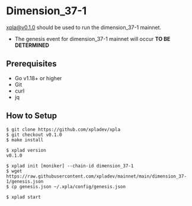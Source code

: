 # Dimension_37-1

[xpla@v0.1.0](https://github.com/xpladev/xpla/releases/tag/v0.1.0) should be used to run the dimension_37-1 mainnet.

- The genesis event for dimension_37-1 mainnet will occur **TO BE DETERMINED**

## Prerequisites
* Go v1.18+ or higher
* Git
* curl
* jq

## How to Setup

```shell
$ git clone https://github.com/xpladev/xpla
$ git checkout v0.1.0
$ make install

$ xplad version
v0.1.0

$ xplad init [moniker] --chain-id dimension_37-1
$ wget https://raw.githubusercontent.com/xpladev/mainnet/main/dimension_37-1/genesis.json
$ cp genesis.json ~/.xpla/config/genesis.json

$ xplad start
```
